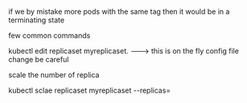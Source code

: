 if we by mistake more pods with the same tag then it would be in a terminating state


few common commands

kubectl edit replicaset myreplicaset.  ---> this is on the fly config file change be careful

scale the number of replica

kubectl sclae replicaset myreplicaset --replicas=<no-of-replica set>